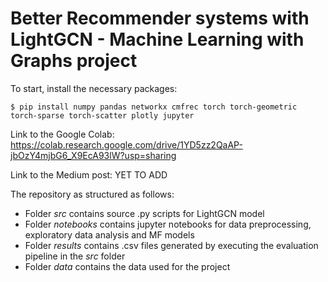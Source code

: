 # Better Recommender systems with LightGCN - Machine Learning with Graphs project

To start, install the necessary packages:

```shell
$ pip install numpy pandas networkx cmfrec torch torch-geometric torch-sparse torch-scatter plotly jupyter 
```
Link to the Google Colab: https://colab.research.google.com/drive/1YD5zz2QaAP-jbOzY4mjbG6_X9EcA93lW?usp=sharing

Link to the Medium post: YET TO ADD

The repository as structured as follows:

- Folder *src* contains source .py scripts for LightGCN model
- Folder *notebooks* contains jupyter notebooks for data preprocessing, exploratory data analysis and MF models
- Folder *results* contains .csv files generated by executing the evaluation pipeline in the *src* folder
- Folder *data* contains the data used for the project
